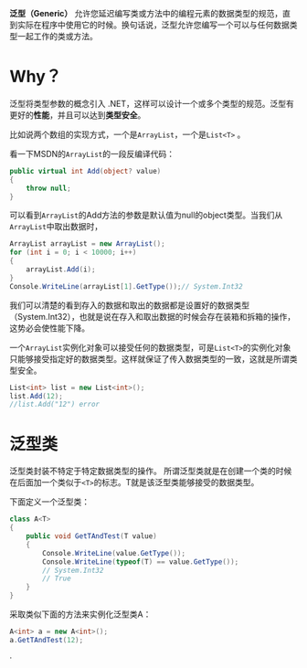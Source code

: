 **泛型（Generic）** 允许您延迟编写类或方法中的编程元素的数据类型的规范，直到实际在程序中使用它的时候。换句话说，泛型允许您编写一个可以与任何数据类型一起工作的类或方法。

# Why？

泛型将类型参数的概念引入 .NET，这样可以设计一个或多个类型的规范。泛型有更好的**性能**，并且可以达到**类型安全**。

比如说两个数组的实现方式，一个是`ArrayList`，一个是`List<T>` 。

看一下MSDN的`ArrayList`的一段反编译代码：

```c#
public virtual int Add(object? value)
{
    throw null;
}
```

可以看到`ArrayList`的Add方法的参数是默认值为null的object类型。当我们从`ArrayList`中取出数据时，

```c#
ArrayList arrayList = new ArrayList();
for (int i = 0; i < 10000; i++)
{
    arrayList.Add(i);
}
Console.WriteLine(arrayList[1].GetType());// System.Int32
```

我们可以清楚的看到存入的数据和取出的数据都是设置好的数据类型（System.Int32），也就是说在存入和取出数据的时候会存在装箱和拆箱的操作，这势必会使性能下降。

一个`ArrayList`实例化对象可以接受任何的数据类型，可是`List<T>`的实例化对象只能够接受指定好的数据类型。这样就保证了传入数据类型的一致，这就是所谓类型安全。

```c#
List<int> list = new List<int>();
list.Add(12);
//list.Add("12") error
```

# 泛型类

泛型类封装不特定于特定数据类型的操作。 所谓泛型类就是在创建一个类的时候在后面加一个类似于`<T>`的标志。T就是该泛型类能够接受的数据类型。

下面定义一个泛型类：

```c#
class A<T>
{
    public void GetTAndTest(T value)
    {
        Console.WriteLine(value.GetType());
        Console.WriteLine(typeof(T) == value.GetType());
        // System.Int32
        // True
    }
}
```

采取类似下面的方法来实例化泛型类A：

```c#
A<int> a = new A<int>();
a.GetTAndTest(12);
```

·
